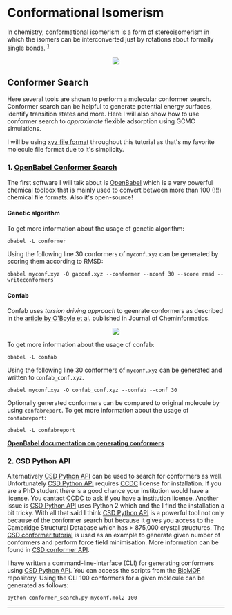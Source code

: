 Conformational Isomerism
========================

In chemistry, conformational isomerism is a form of stereoisomerism in which the isomers can be interconverted just by rotations about formally single bonds. <sup>[1](https://en.wikipedia.org/wiki/Conformational_isomerism)</sup>

<p align="center"> <img src="https://upload.wikimedia.org/wikipedia/commons/a/a7/Interconversion_between_eclipsed_and_gauche_conformations..png"> </p>

Conformer Search
----------------

Here several tools are shown to perform a molecular conformer search. Conformer search can be helpful to generate potential energy surfaces, identify transition states and more. Here I will also show how to use conformer search to *approximate* flexible adsorption using GCMC simulations.

I will be using [xyz file format](http://openbabel.org/wiki/XYZ) throughout this tutorial as that's my favorite molecule file format due to it's simplicity.

### 1. [OpenBabel Conformer Search][OpenBabelConformerSearch]
The first software I will talk about is [OpenBabel][OpenBabelMain] which is a very powerful chemical toolbox that is mainly used to convert between more than 100 (!!!) chemical file formats. Also it's open-source!

#### Genetic algorithm
To get more information about the usage of genetic algorithm:
```
obabel -L conformer
```

Using the following line 30 conformers of `myconf.xyz` can be generated by scoring them according to RMSD:
```
obabel myconf.xyz -O gaconf.xyz --conformer --nconf 30 --score rmsd --writeconformers
```

#### Confab
Confab uses *torsion driving approach* to geenrate conformers as described in the [article by O'Boyle et al.](https://link.springer.com/article/10.1186/1758-2946-3-8) published in Journal of Cheminformatics.
<p align="center"> <img src="https://static-content.springer.com/image/art%3A10.1186%2F1758-2946-3-8/MediaObjects/13321_2011_Article_123_Figa_HTML.gif"> </p>

To get more information about the usage of confab:
```
obabel -L confab
```

Using the following line 30 conformers of `myconf.xyz` can be generated and written to `confab_conf.xyz`.
```
obabel myconf.xyz -O confab_conf.xyz --confab --conf 30
```
Optionally generated conformers can be compared to original molecule by using `confabreport`. To get more information about the usage of `confabreport`:
```
obabel -L confabreport
```

[**OpenBabel documentation on generating conformers**](OpenBabelConformerSearch)

### 2. CSD Python API

Alternatively [CSD Python API][CSD Python API] can be used to search for conformers as well. Unfortunately [CSD Python API][CSD Python API] requires [CCDC][CCDC] license for installation. If you are a PhD student there is a good chance your institution would have a license. You cantact [CCDC][CCDC] to ask if you have a institution license. Another issue is [CSD Python API][CSD Python API] uses Python 2 which and the I find the installation a bit tricky. With all that said I think [CSD Python API][CSD Python API] is a powerful tool not only because of the conformer search but because it gives you access to the Cambridge Structural Database which has > 875,000 crystal structures. The [CSD conformer tutorial][CSD Conformer Tutorial] is used as an example to generate given number of conformers and perform force field minimisation. More information can be found in [CSD conformer API][CSD Conformer API].

I have written a command-line-interface (CLI) for generating conformers using [CSD Python API][CSD Python API]. You can access the scripts from the [BioMOF](https://github.com/kbsezginel/biomof) repository. Using the CLI 100 conformers for a given molecule can be generated as follows:
```
python conformer_search.py myconf.mol2 100
```

-----------------------------------------------------------------------
[OpenBabelMain]: http://openbabel.org/wiki/Main_Page
[OpenBabelConformerSearch]: http://open-babel.readthedocs.io/en/latest/3DStructureGen/multipleconformers.html
[CCDC]: https://www.ccdc.cam.ac.uk/
[CSD Python API]: https://downloads.ccdc.cam.ac.uk/documentation/API/
[CSD Conformer Tutorial]: https://downloads.ccdc.cam.ac.uk/documentation/API/descriptive_docs/conformer.html
[CSD Conformer API]: https://downloads.ccdc.cam.ac.uk/documentation/API/modules/conformer_api.html
